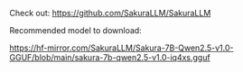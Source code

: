 Check out: <https://github.com/SakuraLLM/SakuraLLM>


Recommended model to download:

<https://hf-mirror.com/SakuraLLM/Sakura-7B-Qwen2.5-v1.0-GGUF/blob/main/sakura-7b-qwen2.5-v1.0-iq4xs.gguf>